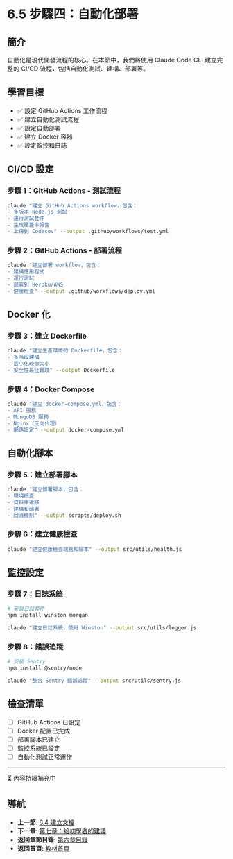 # 6.5 步驟四：自動化部署

## 簡介

自動化是現代開發流程的核心。在本節中，我們將使用 Claude Code CLI 建立完整的 CI/CD 流程，包括自動化測試、建構、部署等。

## 學習目標

- ✅ 設定 GitHub Actions 工作流程
- ✅ 建立自動化測試流程
- ✅ 設定自動部署
- ✅ 建立 Docker 容器
- ✅ 設定監控和日誌

## CI/CD 設定

### 步驟 1：GitHub Actions - 測試流程

```bash
claude "建立 GitHub Actions workflow，包含：
- 多版本 Node.js 測試
- 運行測試套件
- 生成覆蓋率報告
- 上傳到 Codecov" --output .github/workflows/test.yml
```

### 步驟 2：GitHub Actions - 部署流程

```bash
claude "建立部署 workflow，包含：
- 建構應用程式
- 運行測試
- 部署到 Heroku/AWS
- 健康檢查" --output .github/workflows/deploy.yml
```

## Docker 化

### 步驟 3：建立 Dockerfile

```bash
claude "建立生產環境的 Dockerfile，包含：
- 多階段建構
- 最小化映像大小
- 安全性最佳實踐" --output Dockerfile
```

### 步驟 4：Docker Compose

```bash
claude "建立 docker-compose.yml，包含：
- API 服務
- MongoDB 服務
- Nginx（反向代理）
- 網路設定" --output docker-compose.yml
```

## 自動化腳本

### 步驟 5：建立部署腳本

```bash
claude "建立部署腳本，包含：
- 環境檢查
- 資料庫遷移
- 建構和部署
- 回滾機制" --output scripts/deploy.sh
```

### 步驟 6：建立健康檢查

```bash
claude "建立健康檢查端點和腳本" --output src/utils/health.js
```

## 監控設定

### 步驟 7：日誌系統

```bash
# 安裝日誌套件
npm install winston morgan

claude "建立日誌系統，使用 Winston" --output src/utils/logger.js
```

### 步驟 8：錯誤追蹤

```bash
# 安裝 Sentry
npm install @sentry/node

claude "整合 Sentry 錯誤追蹤" --output src/utils/sentry.js
```

## 檢查清單

- [ ] GitHub Actions 已設定
- [ ] Docker 配置已完成
- [ ] 部署腳本已建立
- [ ] 監控系統已設定
- [ ] 自動化測試正常運作

---

⏳ 內容持續補充中

## 導航

- **上一節**: [6.4 建立文檔](./6.4-documentation.md)
- **下一章**: [第七章：給初學者的建議](../chapter7/README.md)
- **返回章節目錄**: [第六章目錄](./README.md)
- **返回首頁**: [教材首頁](../../README.md)
